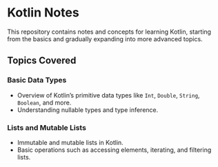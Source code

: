 # Kotlin Notes

This repository contains notes and concepts for learning Kotlin, starting from the basics and gradually expanding into more advanced topics.

## Topics Covered

### Basic Data Types
- Overview of Kotlin’s primitive data types like `Int`, `Double`, `String`, `Boolean`, and more.
- Understanding nullable types and type inference.

### Lists and Mutable Lists
- Immutable and mutable lists in Kotlin.
- Basic operations such as accessing elements, iterating, and filtering lists.
